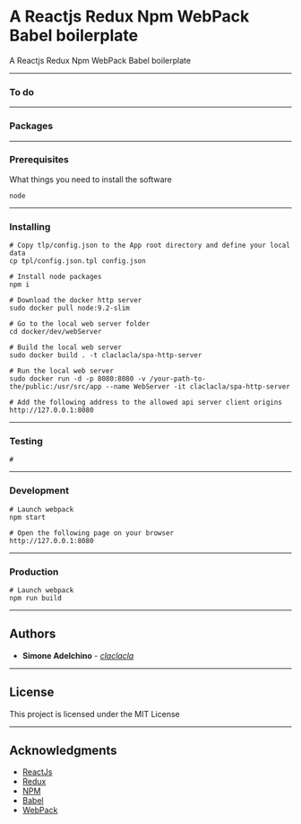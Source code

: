 # A Reactjs Redux Npm WebPack Babel boilerplate

A Reactjs Redux Npm WebPack Babel boilerplate

--------------------------------------------------------------------------------

### To do

--------------------------------------------------------------------------------

### Packages

--------------------------------------------------------------------------------

### Prerequisites

What things you need to install the software

```
node
```

--------------------------------------------------------------------------------

### Installing

```
# Copy tlp/config.json to the App root directory and define your local data
cp tpl/config.json.tpl config.json

# Install node packages
npm i

# Download the docker http server
sudo docker pull node:9.2-slim

# Go to the local web server folder
cd docker/dev/webServer

# Build the local web server
sudo docker build . -t claclacla/spa-http-server

# Run the local web server
sudo docker run -d -p 8080:8080 -v /your-path-to-the/public:/usr/src/app --name WebServer -it claclacla/spa-http-server

# Add the following address to the allowed api server client origins
http://127.0.0.1:8080 

```

--------------------------------------------------------------------------------

### Testing

```
# 

```

--------------------------------------------------------------------------------

### Development

```
# Launch webpack 
npm start

# Open the following page on your browser
http://127.0.0.1:8080

```

--------------------------------------------------------------------------------

### Production

```
# Launch webpack 
npm run build

```

--------------------------------------------------------------------------------

## Authors

- **Simone Adelchino** - [_claclacla_](https://twitter.com/_claclacla_)

--------------------------------------------------------------------------------

## License

This project is licensed under the MIT License

--------------------------------------------------------------------------------

## Acknowledgments

- [ReactJs](https://reactjs.org/)
- [Redux](https://redux.js.org/)
- [NPM](https://www.npmjs.com/)
- [Babel](https://babeljs.io/)
- [WebPack](https://webpack.js.org/)